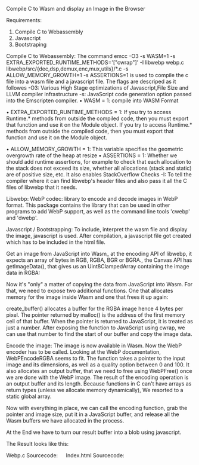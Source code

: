 Compile C to Wasm and display an Image in the Browser

Requirements:
1.	Compile C to Webassembly
2.	Javascript
3.	Bootstraping

Compile C to Webassembly:
The command 
emcc -O3 -s WASM=1 -s EXTRA_EXPORTED_RUNTIME_METHODS='["cwrap"]'     -I libwebp  webp.c     libwebp/src/{dec,dsp,demux,enc,mux,utils}/*.c -s ALLOW_MEMORY_GROWTH=1  -s ASSERTIONS=1
is used to compile the c file into a wasm file and a javascript file. The flags are descriped as it followes
-O3: Various High Stage optimizations of Javascript,File Size and LLVM  compiler infrastructure
-s: JavaScript code generation option passed into the Emscripten compiler.
•	WASM = 1: compile into WASM Format

•	EXTRA_EXPORTED_RUNTIME_METHODS = 1: If you try to access Runtime.* methods from outside the compiled code, then you must export that function and use it on the Module object. 
If you try to access Runtime.* methods from outside the compiled code, then you must export that function and use it on the Module object.

•	ALLOW_MEMORY_GROWTH = 1: This variable specifies the geometric  overgrowth rate of the heap at resize
•	ASSERTIONS = 1: Whether we should add runtime assertions, for example to check that each allocation to the stack does not exceed its size, whether all allocations (stack and static) are of positive size, etc. It also enables StackOverflow Checks
-I:  To tell the compiler where it can find libwebp's header files and also pass it all the C files of libwebp that it needs.

Libwebp: WebP codec: library to encode and decode images in WebP format. This package
contains the library that can be used in other programs to add WebP support,
as well as the command line tools 'cwebp' and 'dwebp'.

Javascript / Bootstrapping:
To include, interpret the wasm file and display the image, javascript is used. After compilation, a javascript file got created which has to be included in the html file.

Get an image from JavaScript into Wasm_
at the encoding API of libwebp, it expects an array of bytes in RGB, RGBA, BGR or BGRA., the Canvas API has getImageData(), that gives us an Uint8ClampedArray containing the image data in RGBA:
 
Now it's "only" a matter of copying the data from JavaScript into Wasm. For that, we need to expose two additional functions. One that allocates memory for the image inside Wasm and one that frees it up again:
 
create_buffer() allocates a buffer for the RGBA image  hence 4 bytes per pixel. The pointer returned by malloc() is the address of the first memory cell of that buffer. When the pointer is returned to JavaScript, it is treated as just a number. After exposing the function to JavaScript using cwrap, we can use that number to find the start of our buffer and copy the image data. 
 
 
Encode the image:
The image is now available in Wasm. Now the WebP encoder has to be called. Looking at the WebP documentation, WebPEncodeRGBA seems to fit. The function takes a pointer to the input image and its dimensions, as well as a quality option between 0 and 100. It also allocates an output buffer, that we need to free using WebPFree() once we are done with the WebP image. The result of the encoding operation is an output buffer and its length. Because functions in C can't have arrays as return types (unless we allocate memory dynamically), We resorted to a static global array.
 
Now with everything in place, we can call the encoding function, grab the pointer and image size, put it in a JavaScript buffer, and release all the Wasm buffers we have allocated in the process.
 
At the End we have to turn our result buffer into a blob using javascript.
 


The Result looks like this:
 
Webp.c Sourcecode:
  
Index.html Sourcecode:
 

